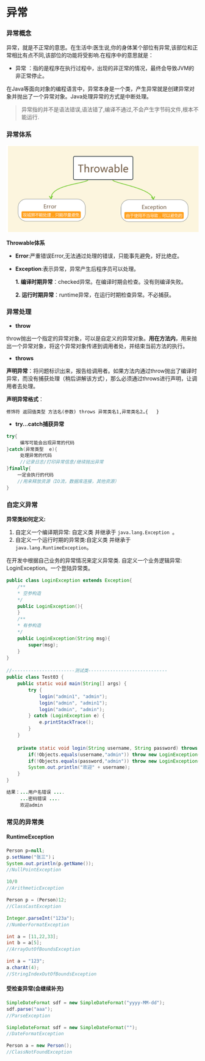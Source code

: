 # 异常

### 异常概念

异常，就是不正常的意思。在生活中:医生说,你的身体某个部位有异常,该部位和正常相比有点不同,该部位的功能将受影响.在程序中的意思就是：

- 异常 ：指的是程序在执行过程中，出现的非正常的情况，最终会导致JVM的非正常停止。

在Java等面向对象的编程语言中，异常本身是一个类，产生异常就是创建异常对象并抛出了一个异常对象。Java处理异常的方式是中断处理。

> 异常指的并不是语法错误,语法错了,编译不通过,不会产生字节码文件,根本不能运行.

### 异常体系

![异常体系](https://github.com/zmysna/learningNotes/blob/master/pic/04.%E5%BC%82%E5%B8%B8%E4%BD%93%E7%B3%BB.png)	

**Throwable体系**

* **Error**:严重错误Error,无法通过处理的错误，只能事先避免，好比绝症。

* **Exception**:表示异常，异常产生后程序员可以处理。

  **1. 编译时期异常**：checked异常。在编译时期会检查。没有则编译失败。

  **2. 运行时期异常**：runtime异常，在运行时期检查异常。不必捕获。

### 异常处理

* **throw**

throw抛出一个指定的异常对象，可以是自定义的异常对象。**用在方法内**，用来抛出一个异常对象，将这个异常对象传递到调用者处，并结束当前方法的执行。

* **throws**

**声明异常**：将问题标识出来，报告给调用者。如果方法内通过throw抛出了编译时异常，而没有捕获处理（稍后讲解该方式），那么必须通过throws进行声明，让调用者去处理。

**声明异常格式**：

```
修饰符 返回值类型 方法名(参数) throws 异常类名1,异常类名2…{   }
```

* **try...catch捕获异常**

```java
try{
     编写可能会出现异常的代码
}catch(异常类型  e){
     处理异常的代码
     //记录日志/打印异常信息/继续抛出异常
}finally{
    一定会执行的代码
    //用来释放资源（IO流，数据库连接，其他资源）
}
```

### 自定义异常

**异常类如何定义:**

1. 自定义一个编译期异常: 自定义类 并继承于 `java.lang.Exception `。
2. 自定义一个运行时期的异常类:自定义类 并继承于` java.lang.RuntimeException `。

在开发中根据自己业务的异常情况来定义异常类.
自定义一个业务逻辑异常: LoginException。一个登陆异常类。

```java
public class LoginException extends Exception{
    /**
    * 空参构造
    */
    public LoginException(){
    }
    /**
    * 有参构造
    */
    public LoginException(String msg){
        super(msg);
    }
}

//-----------------------测试类-----------------------------
public class Test03 {
    public static void main(String[] args) {
        try {
            login("admin1", "admin");
            login("admin", "admin1");
            login("admin", "admin");
        } catch (LoginException e) {
            e.printStackTrace();
        }
    }

    private static void login(String username, String password) throws LoginException {
        if(!Objects.equals(username,"admin")) throw new LoginException("用户名错误");
        if(!Objects.equals(password,"admin")) throw new LoginException("密码错误");
        System.out.println("欢迎" + username);
    }
}
```

```java
结果：...用户名错误 ....
     ...密码错误 ....
     欢迎admin
```



### 常见的异常类

#### RuntimeException

```java
Person p=null;
p.setName("张三")； 
System.out.println(p.getName()); 
//NullPointException
```

```java
10/0
//ArithmeticException
```

```java
Person p = (Person)12;
//ClassCastException
```

```java
Integer.parseInt("123a");
//NumberFormatException
```

```java
int a = [11,22,33];
int b = a[5];
//ArrayOutOfBoundsException
```

```java
int a = "123";
a.charAt(4);
//StringIndexOutOfBoundsException
```

#### 受检查异常(会继续补充)

```java
SimpleDateFormat sdf = new SimpleDateFormat("yyyy-MM-dd");
sdf.parse("aaa");
//ParseException
```

```java
SimpleDateFormat sdf = new SimpleDateFormat("");
//DateFormatException	
```

```java
Person a = new Person();
//ClassNotFoundException
```

